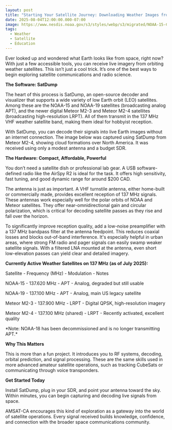 ```yaml
---
layout: post
title: "Starting Your Satellite Journey: Downloading Weather Images from Space"
date: 2025-08-04T12:00:00.000-07:00
image: https://www.nesdis.noaa.gov/s3/styles/webp/s3/migrated/NOAA-15-Cane.JPG.webp
tags:
  - Weather
  - Satellite
  - Education
---
```

Ever looked up and wondered what Earth looks like from space, right now? With just a few accessible tools, you can receive live imagery from orbiting weather satellites. This isn’t just a cool trick. It’s one of the best ways to begin exploring satellite communications and radio science.

**The Software: SatDump**

The heart of this process is SatDump, an open-source decoder and visualizer that supports a wide variety of low Earth orbit (LEO) satellites. Among these are the NOAA-15 and NOAA-19 satellites (broadcasting analog APT), and the newer digital Meteor M2-3 and Meteor M2-4 satellites (broadcasting high-resolution LRPT). All of them transmit in the 137 MHz VHF weather satellite band, making them ideal for hobbyist reception.

With SatDump, you can decode their signals into live Earth images without an internet connection. The image below was captured using SatDump from Meteor M2-4, showing cloud formations over North America. It was received using only a modest antenna and a budget SDR.

**The Hardware: Compact, Affordable, Powerful**

You don’t need a satellite dish or professional lab gear. A USB software-defined radio like the AirSpy R2 is ideal for the task. It offers high sensitivity, fast tuning, and good dynamic range for around $200 CAD.

The antenna is just as important. A VHF turnstile antenna, either home-built or commercially made, provides excellent reception of 137 MHz signals. These antennas work especially well for the polar orbits of NOAA and Meteor satellites. They offer near-omnidirectional gain and circular polarization, which is critical for decoding satellite passes as they rise and fall over the horizon.

To significantly improve reception quality, add a low-noise preamplifier with a 137 MHz bandpass filter at the antenna feedpoint. This reduces coaxial losses and blocks out-of-band interference. It's especially helpful in urban areas, where strong FM radio and pager signals can easily swamp weaker satellite signals. With a filtered LNA mounted at the antenna, even short low-elevation passes can yield clear and detailed imagery.

**Currently Active Weather Satellites on 137 MHz (as of July 2025):**

Satellite - Frequency (MHz) - Modulation - Notes

NOAA-15 - 137.620 MHz - APT - Analog, degraded but still usable

NOAA-19 - 137.100 MHz - APT - Analog, main US legacy satellite

Meteor M2-3 - 137.900 MHz - LRPT - Digital QPSK, high-resolution imagery

Meteor M2-4 - 137.100 MHz (shared) - LRPT - Recently activated, excellent quality

\*Note: NOAA-18 has been decommissioned and is no longer transmitting APT.\*

**Why This Matters**

This is more than a fun project. It introduces you to RF systems, decoding, orbital prediction, and signal processing. These are the same skills used in more advanced amateur satellite operations, such as tracking CubeSats or communicating through voice transponders.

**Get Started Today**

Install SatDump, plug in your SDR, and point your antenna toward the sky. Within minutes, you can begin capturing and decoding live signals from space.

AMSAT-CA encourages this kind of exploration as a gateway into the world of satellite operations. Every signal received builds knowledge, confidence, and connection with the broader space communications community.
